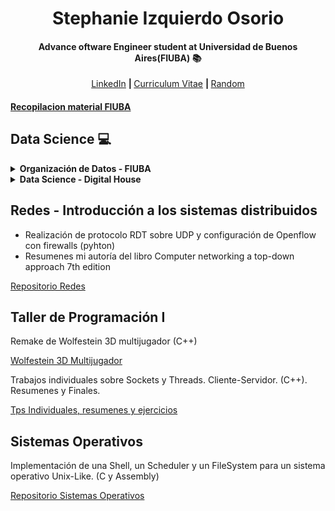 <div align="center">
  <h1>Stephanie Izquierdo Osorio</h1>
  <h4>Advance oftware Engineer student at Universidad de Buenos Aires(FIUBA) 📚 </h4>
</div>
<p align="center">  
  <b>  </b><a href="https://www.linkedin.com/in/stephanieizquierdo/">LinkedIn</a>
  <b> | </b><a href="https://github.com/stephanieizquierdo/stephanieizquierdo/blob/main/CurriculumVitae.pdf">Curriculum Vitae</a>
  <b> | </b><a href="https://soundcloud.com/user-830356511/viaje-8d-stephanie-izquierdo">Random</a>
  <!-- <b> | </b><a href="https://stephanieizquierdo.github.io/portfolio/">portfolio en construccion</a> -->
</p>

#### <a href="https://github.com/stephanieizquierdo?tab=repositories&q=FIUBA&type=&language=&sort=">Recopilacion material FIUBA</a>

## Data Science 💻

<details>
<summary><b>Organización de Datos - FIUBA</b></summary>

Trabajo práctico: Machine learning - Modelos de predicción - Clasificación y Regresión - Métricas y Errores

[TP - Machine learning](https://github.com/stephanieizquierdo/FIUBA-OrganizacionDeDatos-7506-/tree/main/Trabajo%20Practico%20N2)

Análisis de Datos: Analsis y visualización de datos, ingeniería de features

[TP - Análisis de Datos](https://github.com/stephanieizquierdo/FIUBA-OrganizacionDeDatos-7506-/tree/main/Trabajo%20Practico%20N1)
</details>

<details>
<summary><b>Data Science - Digital House</b></summary>

Caso de estudio Properati

[TP - Data Cleaning](https://github.com/stephanieizquierdo/DigitalHouse-DataScience/tree/main/TP1-DataCleaning-Properati)

[TP - Regresion Lineal](https://github.com/stephanieizquierdo/DigitalHouse-DataScience/tree/main/TP2-Predictor-Regresion-Lineal-Properati)

</details>

## Redes - Introducción a los sistemas distribuidos
- Realización de protocolo RDT sobre UDP y configuración de Openflow con firewalls (pyhton)
- Resumenes mi autoría del libro Computer networking a top-down approach 7th edition

[Repositorio Redes](https://github.com/stephanieizquierdo/FIUBA-Redes-IntroSistemasDistribuidos)


## Taller de Programación I
Remake de Wolfestein 3D multijugador (C++)

[Wolfestein 3D Multijugador](https://github.com/stephanieizquierdo/Wolfestein-3D)

Trabajos individuales sobre Sockets y Threads. Cliente-Servidor. (C++). Resumenes y Finales.

[Tps Individuales, resumenes y ejercicios](https://github.com/stephanieizquierdo/FIUBA-TallerDeProgramacionI)


## Sistemas Operativos
Implementación de una Shell, un Scheduler y un FileSystem para un sistema operativo Unix-Like. (C y Assembly)

[Repositorio Sistemas Operativos](https://github.com/stephanieizquierdo/FIUBA-SistemasOperativos)
